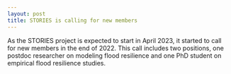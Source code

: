 ```yaml
---
layout: post
title: STORIES is calling for new members
---
```


As the STORIES project is expected to start in April 2023, it started to call for new members in the end of 2022. This call includes two positions, one postdoc researcher on modeling flood resilience and one PhD student on empirical flood resilience studies. 
